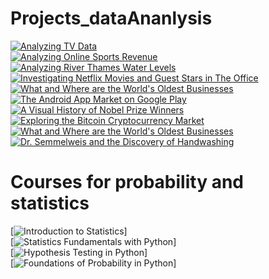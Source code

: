 # Projects_dataAnanlysis
[![Analyzing TV Data](https://app.datacamp.com/)](https://app.datacamp.com/learn/projects/super-bowl)
<br>
[![Analyzing Online Sports Revenue](https://app.datacamp.com/learn/projects/analyzing_online_sports_revenue)](https://app.datacamp.com/)<br>
[![Analyzing River Thames Water Levels
](https://app.datacamp.com/learn/projects/anayzing-river-thames-water-levels)](https://app.datacamp.com/)<br>
[![Investigating Netflix Movies and Guest Stars in The Office](https://app.datacamp.com/learn/projects/entertainment-data)](https://app.datacamp.com/)<br>
[![What and Where are the World's Oldest Businesses](https://app.datacamp.com/learn/projects/worlds_oldest_businesses)](https://app.datacamp.com/)<br>
[![The Android App Market on Google Play](https://app.datacamp.com/learn/projects/android-app-market)](https://app.datacamp.com/) <br>
[![A Visual History of Nobel Prize Winners](https://app.datacamp.com/learn/projects/nobel-winners)](https://app.datacamp.com/) <br>
[![Exploring the Bitcoin Cryptocurrency Market](https://app.datacamp.com/learn/projects/82)](https://app.datacamp.com/) <br>
[![What and Where are the World's Oldest Businesses](https://app.datacamp.com/learn/projects/worlds_oldest_businesses)](https://app.datacamp.com/)<br>
[![Dr. Semmelweis and the Discovery of Handwashing
](https://app.datacamp.com/learn/projects/discovery-of-handwashing)](https://app.datacamp.com/)
# Courses for probability and statistics
[![Introduction to Statistics](https://app.datacamp.com/learn/courses/introduction-to-statistics)] <br>
[![Statistics Fundamentals with Python](https://app.datacamp.com/learn/skill-tracks/statistics-fundamentals-with-python)] <br>
[![Hypothesis Testing in Python](https://app.datacamp.com/learn/courses/hypothesis-testing-in-python)] <br>
[![Foundations of Probability in Python](https://app.datacamp.com/learn/courses/foundations-of-probability-in-python)] <br>

